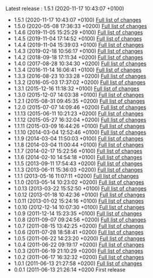 Latest release : 1.5.1 (2020-11-17 10:43:07 +0100)


* 1.5.1 (2020-11-17 10:43:07 +0100) [Full list of changes](https://github.com/Apen/recordsmanager/compare/1.5.0...1.5.1)
* 1.5.0 (2020-05-08 17:36:33 +0200) [Full list of changes](https://github.com/Apen/recordsmanager/compare/1.4.6...1.5.0)
* 1.4.6 (2019-11-05 15:25:29 +0100) [Full list of changes](https://github.com/Apen/recordsmanager/compare/1.4.5...1.4.6)
* 1.4.5 (2019-11-04 17:14:52 +0100) [Full list of changes](https://github.com/Apen/recordsmanager/compare/1.4.4...1.4.5)
* 1.4.4 (2019-11-04 15:39:03 +0100) [Full list of changes](https://github.com/Apen/recordsmanager/compare/1.4.3...1.4.4)
* 1.4.3 (2019-02-18 10:56:17 +0100) [Full list of changes](https://github.com/Apen/recordsmanager/compare/1.4.2...1.4.3)
* 1.4.2 (2018-09-18 17:11:34 +0200) [Full list of changes](https://github.com/Apen/recordsmanager/compare/1.4.0...1.4.2)
* 1.4.0 (2017-08-28 10:34:30 +0200) [Full list of changes](https://github.com/Apen/recordsmanager/compare/1.3.4...1.4.0)
* 1.3.4 (2016-11-14 16:06:41 +0100) [Full list of changes](https://github.com/Apen/recordsmanager/compare/1.3.3...1.3.4)
* 1.3.3 (2016-08-23 10:33:28 +0200) [Full list of changes](https://github.com/Apen/recordsmanager/compare/1.3.2...1.3.3)
* 1.3.2 (2016-05-03 17:37:02 +0200) [Full list of changes](https://github.com/Apen/recordsmanager/compare/1.3.1...1.3.2)
* 1.3.1 (2015-12-16 11:18:32 +0100) [Full list of changes](https://github.com/Apen/recordsmanager/compare/1.3.0...1.3.1)
* 1.3.0 (2015-12-07 14:03:38 +0100) [Full list of changes](https://github.com/Apen/recordsmanager/compare/1.2.1...1.3.0)
* 1.2.1 (2015-08-31 09:45:35 +0200) [Full list of changes](https://github.com/Apen/recordsmanager/compare/1.2.0...1.2.1)
* 1.2.0 (2015-07-07 14:09:46 +0200) [Full list of changes](https://github.com/Apen/recordsmanager/compare/1.1.13...1.2.0)
* 1.1.13 (2015-06-11 10:21:23 +0200) [Full list of changes](https://github.com/Apen/recordsmanager/compare/1.1.12...1.1.13)
* 1.1.12 (2015-05-27 16:32:04 +0200) [Full list of changes](https://github.com/Apen/recordsmanager/compare/1.1.11...1.1.12)
* 1.1.11 (2015-03-09 16:44:26 +0100) [Full list of changes](https://github.com/Apen/recordsmanager/compare/1.1.10...1.1.11)
* 1.1.10 (2014-03-04 12:52:46 +0100) [Full list of changes](https://github.com/Apen/recordsmanager/compare/1.1.9...1.1.10)
* 1.1.9 (2014-03-04 11:50:03 +0100) [Full list of changes](https://github.com/Apen/recordsmanager/compare/1.1.8...1.1.9)
* 1.1.8 (2014-03-04 11:00:44 +0100) [Full list of changes](https://github.com/Apen/recordsmanager/compare/1.1.7...1.1.8)
* 1.1.7 (2014-02-17 15:22:56 +0100) [Full list of changes](https://github.com/Apen/recordsmanager/compare/1.1.6...1.1.7)
* 1.1.6 (2014-02-10 14:54:18 +0100) [Full list of changes](https://github.com/Apen/recordsmanager/compare/1.1.5...1.1.6)
* 1.1.5 (2013-09-11 17:54:43 +0200) [Full list of changes](https://github.com/Apen/recordsmanager/compare/1.1.3...1.1.5)
* 1.1.3 (2013-06-11 15:36:03 +0200) [Full list of changes](https://github.com/Apen/recordsmanager/compare/1.1.1...1.1.3)
* 1.1.1 (2013-05-16 11:07:11 +0200) [Full list of changes](https://github.com/Apen/recordsmanager/compare/1.1.0...1.1.1)
* 1.1.0 (2013-05-14 10:23:02 +0200) [Full list of changes](https://github.com/Apen/recordsmanager/compare/1.0.13...1.1.0)
* 1.0.13 (2013-03-22 15:52:50 +0100) [Full list of changes](https://github.com/Apen/recordsmanager/compare/1.0.12...1.0.13)
* 1.0.12 (2013-01-18 10:42:36 +0100) [Full list of changes](https://github.com/Apen/recordsmanager/compare/1.0.11...1.0.12)
* 1.0.11 (2013-01-02 15:24:16 +0100) [Full list of changes](https://github.com/Apen/recordsmanager/compare/1.0.10...1.0.11)
* 1.0.10 (2012-12-14 10:07:30 +0100) [Full list of changes](https://github.com/Apen/recordsmanager/compare/1.0.9...1.0.10)
* 1.0.9 (2011-12-14 15:23:35 +0100) [Full list of changes](https://github.com/Apen/recordsmanager/compare/1.0.8...1.0.9)
* 1.0.8 (2011-09-07 09:24:56 +0200) [Full list of changes](https://github.com/Apen/recordsmanager/compare/1.0.7...1.0.8)
* 1.0.7 (2011-08-15 13:42:25 +0200) [Full list of changes](https://github.com/Apen/recordsmanager/compare/1.0.6...1.0.7)
* 1.0.6 (2011-07-28 18:58:41 +0200) [Full list of changes](https://github.com/Apen/recordsmanager/compare/1.0.5...1.0.6)
* 1.0.5 (2011-06-22 14:23:20 +0200) [Full list of changes](https://github.com/Apen/recordsmanager/compare/1.0.4...1.0.5)
* 1.0.4 (2011-06-22 09:19:17 +0200) [Full list of changes](https://github.com/Apen/recordsmanager/compare/1.0.3...1.0.4)
* 1.0.3 (2011-06-19 21:10:29 +0200) [Full list of changes](https://github.com/Apen/recordsmanager/compare/1.0.2...1.0.3)
* 1.0.2 (2011-06-17 16:32:32 +0200) [Full list of changes](https://github.com/Apen/recordsmanager/compare/1.0.1...1.0.2)
* 1.0.1 (2011-06-13 21:27:58 +0200) [Full list of changes](https://github.com/Apen/recordsmanager/compare/0.0.1...1.0.1)
* 0.0.1 (2011-06-13 21:26:14 +0200 First release